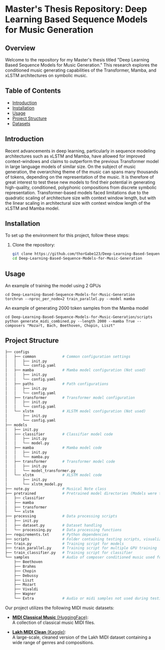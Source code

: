 # Master's Thesis Repository: Deep Learning Based Sequence Models for Music Generation

## Overview

Welcome to the repository for my Master's thesis titled "Deep Learning Based Sequence Models for Music Generation." This research explores the conditioned music generating capabilities of the Transformer, Mamba, and xLSTM architectures on symbolic music. 

## Table of Contents

- [Introduction](#introduction)
- [Installation](#installation)
- [Usage](#usage)
- [Project Structure](#project-structure)
- [Datasets](#datasets)

## Introduction

Recent advancements in deep learning, particularly in sequence modeling architectures such as xLSTM and Mamba, have allowed for improved context-windows and claims to outperform the previous Transformer model in large language models of similar size. On the subject of music generation, the overarching theme of the music can spans many thousands of tokens, depending on the representation of the music. It is therefore of great interest to test these new models to find their potential in generating high-quality, conditioned, polyphonic compositions from discrete symbolic representation. Transformer-based models faced limitations due to the quadratic scaling of architecture size with context window length, but with the linear scaling in architectural size with context window length of the xLSTM and Mamba model.

## Installation

To set up the environment for this project, follow these steps:

1. Clone the repository:
   ```bash
   git clone https://github.com/thorGabe123/Deep-Learning-Based-Sequence-Models-for-Music-Generation.git
   cd Deep-Learning-Based-Sequence-Models-for-Music-Generation

## Usage

An example of training the model using 2 GPUs
```
cd Deep-Learning-Based-Sequence-Models-for-Music-Generation
torchrun --nproc_per_node=2 train_parallel.py --model mamba
```

An example of generating 2000 token samples from the Mamba model
```
cd Deep-Learning-Based-Sequence-Models-for-Music-Generation/scripts
python generate_midi_combined.py --length 2000 --mamba True --composers "Mozart, Bach, Beethoven, Chopin, Liszt"
```

## Project Structure

```bash
├── configs          
│   ├── common            # Common configuration settings
│   │   ├── init.py
│   │   └── config.yaml
│   ├── mamba             # Mamba model configuration (Not used)
│   │   ├── init.py
│   │   └── config.yaml
│   ├── paths             # Path configurations
│   │   ├── init.py
│   │   └── config.yaml
│   ├── transformer       # Transformer model configuration
│   │   ├── init.py
│   │   └── config.yaml
│   └── xlstm             # XLSTM model configuration (Not used)
│       ├── init.py
│       └── config.yaml
├── models
│   ├── init.py
│   ├── classifier        # Classifier model code
│   │   ├── init.py
│   │   └── model.py
│   ├── mamba             # Mamba model code
│   │   ├── init.py
│   │   └── mamba.py
│   ├── transformer       # Transformer model code
│   │   ├── init.py
│   │   └── model_transformer.py
│   └── xlstm             # XLSTM model code
│       ├── init.py
│       └── xlstm_model.py
├── note.py               # Musical Note class
├── pretrained            # Pretrained model directories (Models were too large to include in GitHub Repository)
│   ├── classifier
│   ├── mamba
│   ├── transformer
│   └── xlstm
├── processing            # Data processing scripts
│   ├── init.py
│   ├── dataset.py        # Dataset handling
│   └── processing.py     # Data processing functions
├── requirements.txt      # Python dependencies
├── scripts               # Folder containing testing scripts, visualization scipts, midi generating scripts, etc.
├── train.py              # Training script for models
├── train_parallel.py     # Training script for multiple GPU training
├── train_classifier.py   # Training script for classifier
└── samples               # Audio of composer conditioned music used for the qualitative testing
    ├── Beethoven
    ├── Brahms
    ├── Chopin
    ├── Debussy
    ├── Liszt
    ├── Mozart
    ├── Vivaldi
    ├── Wagner
    └── Extra             # Audio or midi samples not used during testing 

```

Our project utilizes the following MIDI music datasets:

- [**MIDI Classical Music** (HuggingFace)](https://huggingface.co/datasets/drengskapur/midi-classical-music):  
  A collection of classical music MIDI files.

- [**Lakh MIDI Clean** (Kaggle)](https://www.kaggle.com/datasets/imsparsh/lakh-midi-clean):  
  A large-scale, cleaned version of the Lakh MIDI dataset containing a wide range of genres and compositions.